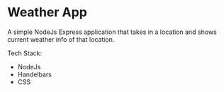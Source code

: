 # Weather App

A simple NodeJs Express application that takes in a location and shows current weather info of that location.

Tech Stack:

- NodeJs
- Handelbars
- CSS
